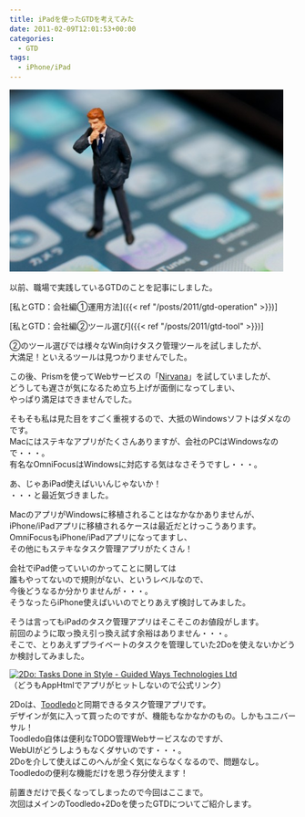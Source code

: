 ```yaml
---
title: iPadを使ったGTDを考えてみた
date: 2011-02-09T12:01:53+00:00
categories:
  - GTD
tags:
  - iPhone/iPad
---
```

![image](./a0001_011469.jpg)

以前、職場で実践しているGTDのことを記事にしました。

[私とGTD：会社編①運用方法]({{< ref "/posts/2011/gtd-operation" >}})]

[私とGTD：会社編②ツール選び]({{< ref "/posts/2011/gtd-tool" >}})]

②のツール選びでは様々なWin向けタスク管理ツールを試しましたが、  
大満足！といえるツールは見つかりませんでした。

この後、Prismを使ってWebサービスの「[Nirvana][1]」を試していましたが、  
どうしても遅さが気になるため立ち上げが面倒になってしまい、  
やっぱり満足はできませんでした。

そもそも私は見た目をすごく重視するので、大抵のWindowsソフトはダメなのです。  
Macにはステキなアプリがたくさんありますが、会社のPCはWindowsなので・・・。  
有名なOmniFocusはWindowsに対応する気はなさそうですし・・・。

あ、じゃあiPad使えばいいんじゃないか！  
・・・と最近気づきました。

MacのアプリがWindowsに移植されることはなかなかありませんが、  
iPhone/iPadアプリに移植されるケースは最近だとけっこうあります。  
OmniFocusもiPhone/iPadアプリになってますし、  
その他にもステキなタスク管理アプリがたくさん！

会社でiPad使っていいのかってことに関しては  
誰もやってないので規則がない、というレベルなので、  
今後どうなるか分かりませんが・・・。  
そうなったらiPhone使えばいいのでとりあえず検討してみました。

そうは言ってもiPadのタスク管理アプリはそこそこのお値段がします。  
前回のように取っ換え引っ換え試す余裕はありません・・・。  
そこで、とりあえずプライベートのタスクを管理していた2Doを使えないかどうか検討してみました。

<a href="http://itunes.apple.com/jp/app/2do-tasks-done-in-style/id303656546?mt=8&#038;uo=4&#038;at=11l9Ag" target="itunes_store"><img src="http://ax.phobos.apple.com.edgesuite.net/ja_jp/images/web/linkmaker/badge_appstore-sm.gif" alt="2Do: Tasks Done in Style - Guided Ways Technologies Ltd" style="border: 0;" /></a>  
（どうもAppHtmlでアプリがヒットしないので公式リンク）

2Doは、[Toodledo][2]と同期できるタスク管理アプリです。  
デザインが気に入って買ったのですが、機能もなかなかのもの。しかもユニバーサル！  
Toodledo自体は便利なTODO管理Webサービスなのですが、  
WebUIがどうしようもなくダサいのです・・・。  
2Doを介して使えばこのへんが全く気にならなくなるので、問題なし。  
Toodledoの便利な機能だけを思う存分使えます！

前置きだけで長くなってしまったので今回はここまで。  
次回はメインのToodledo+2Doを使ったGTDについてご紹介します。

 [1]: http://www.nirvanahq.com/
 [2]: http://www.toodledo.com/
